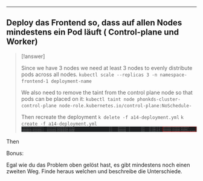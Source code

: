***

## Deploy das Frontend so, dass auf allen Nodes mindestens ein Pod läuft ( Control-plane und Worker)

>[!answer]
>
>Since we have 3 nodes we need at least 3 nodes to evenly distribute pods across all nodes.
>`kubectl scale --replicas 3 -n namespace-frontend-1 deployment-name`
>
>
>We also need to remove the taint from the control plane node so that pods can be placed on it:
>`kubectl taint node phonkds-cluster-control-plane node-role.kubernetes.io/control-plane:NoSchedule-`
>
>Then recreate the deployment `k delete -f a14-deployment.yml` `k create -f a14-deployment.yml`
>![](Pasted%20image%2020230725133035.png)
 


Then 

Bonus:

Egal wie du das Problem oben gelöst hast, es gibt mindestens noch einen zweiten Weg. Finde heraus welchen und beschreibe die Unterschiede.